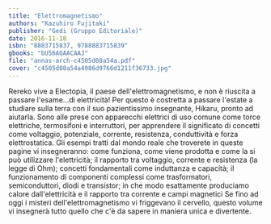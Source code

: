 ```yaml
---
title: "Elettromagnetismo"
authors: "Kazuhiro Fujitaki"
publisher: "Gedi (Gruppo Editoriale)"
date: 2016-11-18
isbn: "8883715837, 9788883715839"
gbooks: "bU56AQAACAAJ"
file: "annas-arch-c4505d08a54a.pdf"
cover: "c4505d08a54a4986d9766d1211f36733.jpg"
---
```


Rereko vive a Electopia, il paese dell'elettromagnetismo, e non è riuscita a passare l'esame...di elettricità! Per questo è costretta a passare l'estate a studiare sulla terra con il suo pazientissimo insegnante, Hikaru, pronto ad aiutarla. Sono alle prese con apparecchi elettrici di uso comune come torce elettriche, termosifoni e interruttori, per apprendere il significato di concetti come voltaggio, potenziale, corrente, resistenza, conduttività e forza elettrostatica. Gli esempi tratti dal mondo reale che troverete in queste pagine vi insegneranno: come funziona, come viene prodotta e come la si può utilizzare l'elettricità; il rapporto tra voltaggio, corrente e resistenza (la legge di Ohm); concetti fondamentali come induttanza e capacità; il funzionamento di componenti complessi come trasformatori, semiconduttori, diodi e transistor; in che modo esattamente produciamo calore dall'elettricità e il rapporto tra corrente e campi magnetici Se fino ad oggi i misteri dell'elettromagnetismo vi friggevano il cervello, questo volume vi insegnerà tutto quello che c'è da sapere in maniera unica e divertente.
